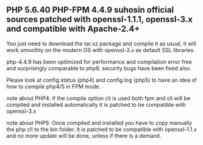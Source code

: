 ## PHP 5.6.40 PHP-FPM 4.4.9 suhosin official sources patched with  openssl-1.1.1, openssl-3.x and compatible with Apache-2.4+

You just need to download the tar.xz package and compile it as usual,
it will work smoothly on the modern OS with
openssl-3.x as default SSL libraries.

php-4.4.9 has been optimized for performance and compilation error free and surprisingly
comparable to php8. security bugs have been fixed also.

Please look at config.status (php4) and config.log (php5) to have an idea of how to compile php4/5 in FPM mode.

note about PHP4: if the compile option cli is used both fpm and cli will be compiled and installed automatically
it is patched to be compatible with openssl-3.x

note about PHP5: Once compiled and installed you have to copy manually the php cli to the bin folder.
it is patched to be compatible with openssl-1.1.x and no more update will be done, unless if there is a demand.
